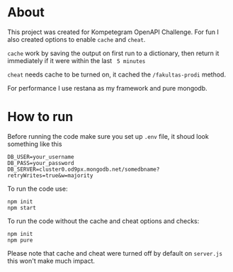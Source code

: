 # About
This project was created for Kompetegram OpenAPI Challenge. For fun I also created options to enable `cache` and `cheat`.

`cache` work by saving the output on first run to a dictionary, then return it immediately if it were within the last ` 5 minutes`

`cheat` needs cache to be turned on, it cached the `/fakultas-prodi` method.

For performance I use restana as my framework and pure mongodb.
# How to run
Before running the code make sure you set up `.env` file, it shoud look something like this

```
DB_USER=your_username
DB_PASS=your_password
DB_SERVER=cluster0.od9px.mongodb.net/somedbname?retryWrites=true&w=majority
```

To run the code use:

```
npm init
npm start
```

To run the code without the cache and cheat options and checks:
```
npm init
npm pure
```
Please note that cache and cheat were turned off by default on `server.js` this won't make much impact.